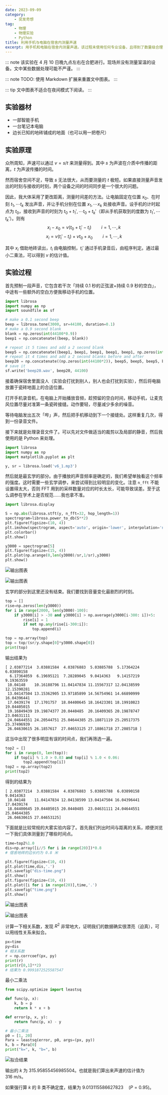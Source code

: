 ```yaml
---
date: 2023-09-09
category:
    - 突发奇想
tag:
    - 物理
    - 物理实验
    - Python
title: 利用手机与电脑在宿舍内测量声速
excerpt: 用手机和电脑在宿舍内测量声速。该过程未使用任何专业设备，且得到了数量级合理的结果（$316\ \mathrm{m/s}$）。
---
```

::: note
该实验在 4 月 10 日晚九点左右在合肥进行。现场并没有测量室温的设备。文中某些数据处理可能不严谨。
:::

::: note
TODO: 使用 Markdown 扩展来重置文中图表。
:::

::: tip
文中图表不适合在夜间模式下阅读。
:::

## 实验器材
- 一部智能手机
- 一台笔记本电脑
- 边长已知的地砖铺成的地面（也可以用一把卷尺）

## 实验原理
众所周知，声速可以通过 $v=s/t$ 来测量得到。其中 $s$ 为声波在介质中传播的距离，$t$ 为声波传播的时间。

然而宿舍空间不足，导致 $s$ 无法很大，从而要测量的 $t$ 极短。如果直接测量声音发出的时刻与接收的时刻，两个设备之间的时间同步是一个很大的问题。

因此，我大体采用了更改距离，测量时间差的方法。让电脑固定在位置 $x_0$、在时刻 $t_1,\cdots t_k$ 发出声音，并让手机分别在位置 $x_1,\cdots x_k$ 处接收声音。设手机的计时起点为 $t_0$，接收到声音的时刻为 $t_0+t_1',\cdots t_0+t_k'$（即从手机获取到的度数为 $t_1',\cdots t_k'$）。则有
$$x_i-x_0=v (t_0+t_i'-t_i)\qquad i=1,\cdots,k$$
$$x_i = v (t_i'-t_i) + v t_0 + x_0\qquad i=1,\cdots,k$$

其中 $x_i$ 借助地砖读出，$t_i$ 由电脑控制，$t_i'$ 通过手机录音后，由程序判定。通过最小二乘法，可以得到 $v$ 的估计值。

## 实验过程
首先预制一段声音，它包含若干次「持续 0.1 秒的正弦波+持续 0.9 秒的空白」，中途有一些额外的空白方便我移动手机的位置。

```python
import librosa
import numpy as np
import soundfile as sf

# make a 0.1 second beep
beep = librosa.tone(3000, sr=44100, duration=0.1)
# make a 0.9 second blank
blank = np.zeros(int(44100*0.9))
beep1 = np.concatenate((beep, blank))

# repeat it 5 times and add a 2 second blank
beep5 = np.concatenate((beep1, beep1, beep1, beep1, beep1, np.zeros(int(44100*2))))
# repeat it 4 times and add a 2 second blanks before and after
beep20 = np.concatenate((np.zeros(int(44100*2)), beep5, beep5, beep5, beep5, np.zeros(int(44100*2))))
# save it
sf.write('beep20.wav', beep20, 44100)

```

接着确保宿舍里面没人（实验会打扰到别人，别人也会打扰到实验），然后将电脑放置于瓷砖地面上的合适位置。

打开手机录音机，在电脑上开始播放音频，趁预留的空白时间，移动手机，让麦克风位置尽量对准第一条瓷砖接缝。动作要轻，尽量减少多余的噪音。

等待电脑发出五次「哔」声，然后把手机移动到下一个接缝处。这样重复几次，得到一份录音文件。

接下来就是处理录音文件了。可以先对文件做适当的裁剪以及局部的静音，然后我使用的是 Python 来处理。

```python
import librosa
import numpy as np
import matplotlib.pyplot as plt

y, sr = librosa.load('v6_1.mp3')
```

然后就是最玄学的部分。由于播放的声音频率是确定的，我们希望单独看这个频率的强度。这时需要一些玄学调参，来尝试得到比较明显的变化。注意 `n_fft` 不能设置得太大，否则 FFT 用到的采样数量对应的时长太长，可能导致误差。至于这么调参在学术上是否规范……我也拿不准。

```python
import librosa.display

S = np.abs(librosa.stft(y, n_fft=32, hop_length=1))
spectrogram=librosa.power_to_db(S**2)
plt.figure(figsize=(10, 4))
plt.imshow(spectrogram, aspect='auto', origin='lower', interpolation='none')
plt.colorbar()
plt.show()

y3000 = spectrogram[5]
plt.figure(figsize=(15, 4))
plt.plot(np.arange(0,len(y3000)/sr,1/sr),y3000)
plt.show()
```

![输出图表](/assets/images/speed_of_sound_at_home/spectrogram.png)

![输出图表](/assets/images/speed_of_sound_at_home/y3000.png)

玄学的部分到这里还没有结束。我们要找到音量变化最剧烈的时刻。

```python
top = []
rise=np.zeros(len(y3000))
for i in range(2000, len(y3000)-100):
    if y3000[i] > -30 and y3000[i] > np.average(y3000[i-300: i])+5:
        rise[i] = 1
        if not np.any(rise[i-300:i]):
            top.append(i)

top = np.array(top)
top = top/(sr/y.shape[0]*y3000.shape[0])
print(top)
```

输出结果为
```plain
[ 2.03877214  3.03881584  4.03876883  5.03885788  5.17364224  6.03890158
  6.17364059  6.19695121  7.28289045  9.0414363   9.14157219  9.19363559
 10.04148    10.16188796 11.04147834 11.15567317 12.04138599 12.15390281
 13.04147504 13.15362905 13.97185899 14.56754961 14.66890999 16.04396441
 17.0439174  17.1701757  18.04400645 18.16423301 18.19910823 19.04405015
 19.16849439 19.19874377 20.0440485  20.16409365 20.19878747 23.04631111
 24.04644551 24.20544751 25.04644385 25.18871119 25.20517375 25.37496939
 26.04630615 26.1857617  27.04653125 27.18861718 27.2085718 ]
```

这当中出现了很多明显有误的时间点，我们再筛选一遍。
```python
top2 = []
for i in range(0, len(top)):
    if top[i] % 1.0 > 0.03 and top[i] % 1.0 < 0.06:
        top2.append(top[i])
top2 = np.array(top2)
print(top2)
```

得到的结果为
```plain
[ 2.03877214  3.03881584  4.03876883  5.03885788  6.03890158  9.0414363
 10.04148    11.04147834 12.04138599 13.04147504 16.04396441 17.0439174
 18.04400645 19.04405015 20.0440485  23.04631111 24.04644551 25.04644385
 26.04630615 27.04653125]
```

下面就是比较常规的大雾实验内容了。首先我们列出时间与距离的关系，顺便浏览一下我们具体测量到了哪些时间点。
```python
time=top2%1.0
dis=np.array([i//5 for i in range(20)])*0.8
# 宿舍地砖的边长约为 0.8 米

plt.figure(figsize=(10, 4))
plt.plot(time,dis,'.')
plt.savefig("dis-time.png")
plt.show()
plt.figure(figsize=(10, 4))
plt.plot([i for i in range(20)],time,'.')
plt.savefig("time.png")
plt.show()
```

![输出图表](/assets/images/speed_of_sound_at_home/dis-time.png)

![输出图表](/assets/images/speed_of_sound_at_home/time.png)


计算一下相关系数，发现 $R^2$ 非常地大，证明我们的数据确实很漂亮（迫真），可以用线性关系来拟合。
```python
px=time
py=dis
# 相关系数
r = np.corrcoef(px, py)
print(r)
print(r[0,1]**2)
# 结果为 0.9991872525587547
```

最小二乘法
```python
from scipy.optimize import leastsq

def func(p, x):
    k, b = p
    return k * x + b

def error(p, x, y):
    return func(p, x) - y

# 最小二乘法
p0 = [1, 20]
Para = leastsq(error, p0, args=(px, py))
k, b = Para[0]
print("k=", k, "b=", b)

```

![拟合结果](/assets/images/speed_of_sound_at_home/result.png)

输出的 $k$ 为 $315.95855456985504$。也就是我们算出来声速的估计值为 $316\ \mathrm{m/s}$。

如果强行算 $k$ 的 B 类不确定度，结果为 $9.013115586627823\quad(P=0.95)$。

